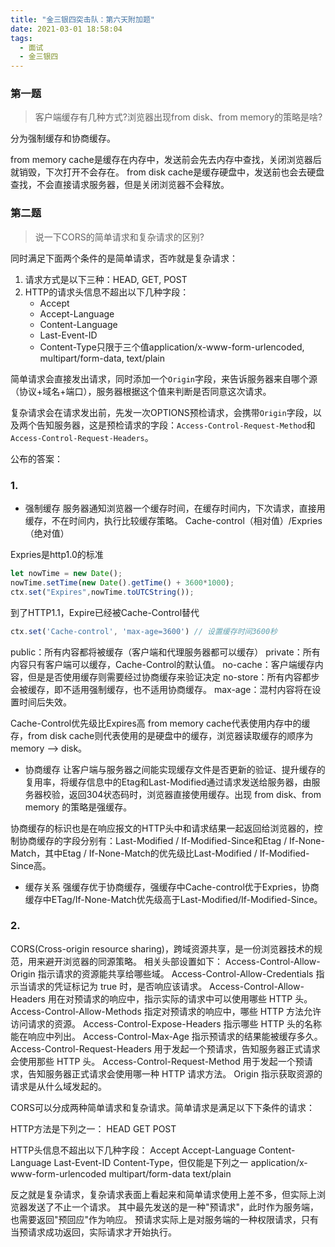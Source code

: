 ```yaml
---
title: "金三银四突击队：第六天附加题"
date: 2021-03-01 18:58:04
tags:
  - 面试
  - 金三银四
---
```


<!--banner-pic|sticker|content-img|content-img-half-->

### 第一题

> 客户端缓存有几种方式?浏览器出现from disk、from memory的策略是啥?

分为强制缓存和协商缓存。

from memory cache是缓存在内存中，发送前会先去内存中查找，关闭浏览器后就销毁，下次打开不会存在。
from disk cache是缓存硬盘中，发送前也会去硬盘查找，不会直接请求服务器，但是关闭浏览器不会释放。

### 第二题

> 说一下CORS的简单请求和复杂请求的区别?

同时满足下面两个条件的是简单请求，否咋就是复杂请求：
1. 请求方式是以下三种：HEAD, GET, POST
2. HTTP的请求头信息不超出以下几种字段：
   - Accept
   - Accept-Language
   - Content-Language
   - Last-Event-ID
   - Content-Type只限于三个值application/x-www-form-urlencoded, multipart/form-data, text/plain

简单请求会直接发出请求，同时添加一个`Origin`字段，来告诉服务器来自哪个源（协议+域名+端口），服务器根据这个值来判断是否同意这次请求。

复杂请求会在请求发出前，先发一次OPTIONS预检请求，会携带`Origin`字段，以及两个告知服务器，这是预检请求的字段：`Access-Control-Request-Method`和`Access-Control-Request-Headers`。

公布的答案：

### 1.

- 强制缓存
服务器通知浏览器一个缓存时间，在缓存时间内，下次请求，直接用缓存，不在时间内，执行比较缓存策略。
Cache-control（相对值）/Expries（绝对值）

Expries是http1.0的标准
```js
let nowTime = new Date();    
nowTime.setTime(new Date().getTime() + 3600*1000);    
ctx.set("Expires",nowTime.toUTCString());
```

到了HTTP1.1，Expire已经被Cache-Control替代
```js
ctx.set('Cache-control', 'max-age=3600') // 设置缓存时间3600秒
```
public：所有内容都将被缓存（客户端和代理服务器都可以缓存）
private：所有内容只有客户端可以缓存，Cache-Control的默认值。
no-cache：客户端缓存内容，但是是否使用缓存则需要经过协商缓存来验证决定
no-store：所有内容都步会被缓存，即不适用强制缓存，也不适用协商缓存。
max-age：混村内容将在设置时间后失效。

Cache-Control优先级比Expires高
from memory cache代表使用内存中的缓存，from disk cache则代表使用的是硬盘中的缓存，浏览器读取缓存的顺序为memory –> disk。

- 协商缓存
让客户端与服务器之间能实现缓存文件是否更新的验证、提升缓存的复用率，将缓存信息中的Etag和Last-Modified通过请求发送给服务器，由服务器校验，返回304状态码时，浏览器直接使用缓存。出现 from disk、from memory 的策略是强缓存。

协商缓存的标识也是在响应报文的HTTP头中和请求结果一起返回给浏览器的，控制协商缓存的字段分别有：Last-Modified / If-Modified-Since和Etag / If-None-Match，其中Etag / If-None-Match的优先级比Last-Modified / If-Modified-Since高。

- 缓存关系
强缓存优于协商缓存，强缓存中Cache-control优于Expries，协商缓存中ETag/If-None-Match优先级高于Last-Modified/If-Modified-Since。


### 2.

CORS(Cross-origin resource sharing)，跨域资源共享，是一份浏览器技术的规范，用来避开浏览器的同源策略。
相关头部设置如下：
Access-Control-Allow-Origin 指示请求的资源能共享给哪些域。 
Access-Control-Allow-Credentials 指示当请求的凭证标记为 true 时，是否响应该请求。 
Access-Control-Allow-Headers 用在对预请求的响应中，指示实际的请求中可以使用哪些 HTTP 头。 
Access-Control-Allow-Methods 指定对预请求的响应中，哪些 HTTP 方法允许访问请求的资源。 
Access-Control-Expose-Headers 指示哪些 HTTP 头的名称能在响应中列出。 
Access-Control-Max-Age 指示预请求的结果能被缓存多久。 
Access-Control-Request-Headers 用于发起一个预请求，告知服务器正式请求会使用那些 HTTP 头。 
Access-Control-Request-Method 用于发起一个预请求，告知服务器正式请求会使用哪一种 HTTP 请求方法。 
Origin 指示获取资源的请求是从什么域发起的。

CORS可以分成两种简单请求和复杂请求。简单请求是满足以下下条件的请求：

HTTP方法是下列之一：
HEAD
GET
POST

HTTP头信息不超出以下几种字段：
Accept
Accept-Language
Content-Language
Last-Event-ID
Content-Type，但仅能是下列之一
application/x-www-form-urlencoded
multipart/form-data
text/plain

反之就是复杂请求，复杂请求表面上看起来和简单请求使用上差不多，但实际上浏览器发送了不止一个请求。
其中最先发送的是一种"预请求"，此时作为服务端，也需要返回"预回应"作为响应。
预请求实际上是对服务端的一种权限请求，只有当预请求成功返回，实际请求才开始执行。
